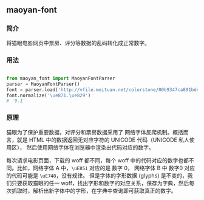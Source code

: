 ## maoyan-font

### 简介

将猫眼电影网页中票房、评分等数据的乱码转化成正常数字。

### 用法

```python

from maoyan_font import MaoyanFontParser
parser = MaoyanFontParser()
font = parser.load('http://vfile.meituan.net/colorstone/00b9347ca891bde9d2716c49b7e07fd92080.woff')
font.normalize('\ue871.\ue829')
# '9.1'

```

### 原理

猫眼为了保护重要数据，对评分和票房数据采用了 网络字体反爬机制。概括而言，就是 HTML 中的数据返回无对应字符的 UNICODE 代码（UNICODE 私人使用区），
然后使用网络字体在浏览器中渲染出代码对应的数字。

每次请求电影页面，下载的 woff 都不同，每个 woff 中的代码对应的数字也都不同。比如，网络字体 A 中，`\uE851` 对应的是 数字 0， 网络字体 B 中 数字0 对应的代码可能是 `\uE748`，没有规律。
但是字体的字形数据 (glyphs) 是不变的，我们只要获取猫眼的任一 woff，找出字形和数字的对应关系，保存为字典，然后每次抓取时，解析出新字体中的字形，在字典中查询即可获取真正的数字。

